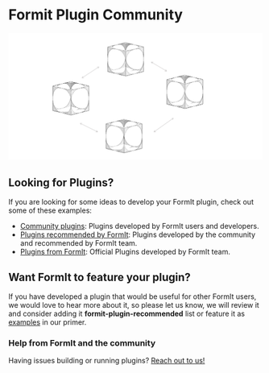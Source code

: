 # Formit Plugin Community

![](../../.gitbook/assets/C21.PNG)

## Looking for Plugins?

If you are looking for some ideas to develop your FormIt plugin, check out some of these examples:

* [Community plugins](https://github.com/topics/formit-plugin): Plugins developed by FormIt users and developers.
* [Plugins recommended by FormIt](https://github.com/search?q=org%3AFormIt3D+formit-plugin-recommended): Plugins developed by the community and recommended by FormIt team.
* [Plugins from FormIt](https://github.com/FormIt3D): Official Plugins developed by FormIt team.

## Want FormIt to feature your plugin?

If you have developed a plugin that would be useful for other FormIt users, we would love to hear more about it, so please let us know, we will review it and consider adding it **formit-plugin-recommended** list or feature it as [examples](./) in our primer.&#x20;



### Help from FormIt and the community

Having issues building or running plugins? [Reach out to us!](../introduction/how-to-contact-us.md)
